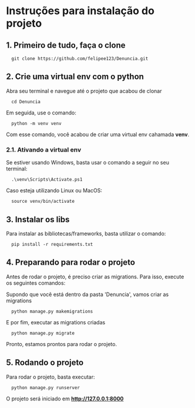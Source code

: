 # Instruções para instalação do projeto

## 1. Primeiro de tudo, faça o clone

```shell
  git clone https://github.com/felipee123/Denuncia.git
```

## 2. Crie uma virtual env com o python

Abra seu terminal e navegue até o projeto que acabou de clonar

```shell
  cd Denuncia
```

Em seguida, use o comando:

```shell
  python -m venv venv
```

Com esse comando, você acabou de criar uma virtual env cahamada **venv**.

### 2.1. Ativando a virtual env

Se estiver usando Windows, basta usar o comando a seguir no seu terminal:

```shell
  .\venv\Scripts\Activate.ps1
```

Caso esteja utilizando Linux ou MacOS:

```shell
  source venv/bin/activate
```

## 3. Instalar os libs

Para instalar as bibliotecas/frameworks, basta utilizar o comando:

```shell
  pip install -r requirements.txt
```

## 4. Preparando para rodar o projeto

Antes de rodar o projeto, é preciso criar as migrations. Para isso, execute os seguintes comandos:

Supondo que você está dentro da pasta 'Denuncia', vamos criar as migrations

```shell
  python manage.py makemigrations
```

E por fim, executar as migrations criadas

```shell
  python manage.py migrate
```

Pronto, estamos prontos para rodar o projeto.

## 5. Rodando o projeto

Para rodar o projeto, basta executar:

```shell
  python manage.py runserver
```

O projeto será iniciado em **http://127.0.0.1:8000**
